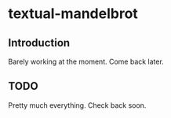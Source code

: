 # textual-mandelbrot

## Introduction

Barely working at the moment. Come back later.

## TODO

Pretty much everything. Check back soon.

[//]: # (README.md ends here)

